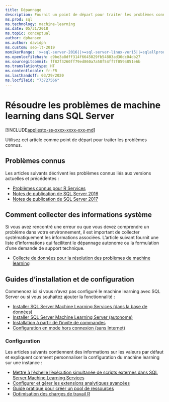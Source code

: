 ```yaml
---
title: Dépannage
description: Fournit un point de départ pour traiter les problèmes connus.
ms.prod: sql
ms.technology: machine-learning
ms.date: 05/31/2018
ms.topic: conceptual
author: dphansen
ms.author: davidph
ms.custom: seo-lt-2019
monikerRange: '>=sql-server-2016||>=sql-server-linux-ver15||=sqlallproducts-allversions'
ms.openlocfilehash: c9be3a8dff314f6645029fb54803ad30dc04db27
ms.sourcegitcommit: ff82f3260ff79ed860a7a58f54ff7f0594851e6b
ms.translationtype: HT
ms.contentlocale: fr-FR
ms.lasthandoff: 03/29/2020
ms.locfileid: "73727566"
---
```

# <a name="troubleshoot-machine-learning-in-sql-server"></a>Résoudre les problèmes de machine learning dans SQL Server
[!INCLUDE[appliesto-ss-xxxx-xxxx-xxx-md](../includes/appliesto-ss-xxxx-xxxx-xxx-md.md)]

Utilisez cet article comme point de départ pour traiter les problèmes connus.

## <a name="known-issues"></a>Problèmes connus

Les articles suivants décrivent les problèmes connus liés aux versions actuelles et précédentes :

+ [Problèmes connus pour R Services](../advanced-analytics/known-issues-for-sql-server-machine-learning-services.md)
+ [Notes de publication de SQL Server 2016](../sql-server/sql-server-2016-release-notes.md)
+ [Notes de publication de SQL Server 2017](../sql-server/sql-server-2017-release-notes.md)

## <a name="how-to-gather-system-information"></a>Comment collecter des informations système

Si vous avez rencontré une erreur ou que vous devez comprendre un problème dans votre environnement, il est important de collecter systématiquement les informations associées. L’article suivant fournit une liste d’informations qui facilitent le dépannage autonome ou la formulation d’une demande de support technique.

+ [Collecte de données pour la résolution des problèmes de machine learning](data-collection-ml-troubleshooting-process.md)

## <a name="setup-and-configuration-guides"></a>Guides d’installation et de configuration

Commencez ici si vous n’avez pas configuré le machine learning avec SQL Server ou si vous souhaitez ajouter la fonctionnalité :

+ [Installer SQL Server Machine Learning Services (dans la base de données)](install/sql-machine-learning-services-windows-install.md)
+ [Installer SQL Server Machine Learning Server (autonome)](install/sql-machine-learning-standalone-windows-install.md)
+ [Installation à partir de l’invite de commandes](install/sql-ml-component-commandline-install.md)
+ [Configuration en mode hors connexion (sans Internet)](install/sql-ml-component-install-without-internet-access.md)

### <a name="configuration"></a>Configuration

Les articles suivants contiennent des informations sur les valeurs par défaut et expliquent comment personnaliser la configuration du machine learning sur une instance :

+ [Mettre à l’échelle l’exécution simultanée de scripts externes dans SQL Server Machine Learning Services](administration/modify-user-account-pool.md)   
+ [Configurer et gérer les extensions analytiques avancées](r/configure-and-manage-advanced-analytics-extensions.md)  
+ [Guide pratique pour créer un pool de ressources](r/how-to-create-a-resource-pool-for-r.md)
+ [Optimisation des charges de travail R](r/operationalizing-your-r-code.md)
